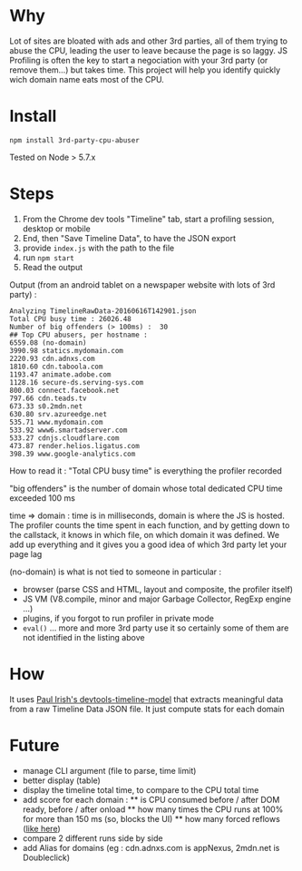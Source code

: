 Why
====

Lot of sites are bloated with ads and other 3rd parties, all of them trying to abuse the CPU, leading the user to leave because the page is so laggy. JS Profiling is often the key to start a negociation with your 3rd party (or remove them…) but takes time. This project will help you identify quickly wich domain name eats most of the CPU.

Install
===

``npm install 3rd-party-cpu-abuser``

Tested on Node > 5.7.x

Steps
===

1. From the Chrome dev tools "Timeline" tab, start a profiling session, desktop or mobile
2. End, then "Save Timeline Data", to have the JSON export
3. provide ``index.js`` with the path to the file
4. run ``npm start``
5. Read the output

Output (from an android tablet on a newspaper website with lots of 3rd party) :

```
Analyzing TimelineRawData-20160616T142901.json
Total CPU busy time : 26026.48
Number of big offenders (> 100ms) :  30
## Top CPU abusers, per hostname :
6559.08 (no-domain)
3990.98 statics.mydomain.com
2220.93 cdn.adnxs.com
1810.60 cdn.taboola.com
1193.47 animate.adobe.com
1128.16 secure-ds.serving-sys.com
800.03 connect.facebook.net
797.66 cdn.teads.tv
673.33 s0.2mdn.net
630.80 srv.azureedge.net
535.71 www.mydomain.com
533.92 www6.smartadserver.com
533.27 cdnjs.cloudflare.com
473.87 render.helios.ligatus.com
398.39 www.google-analytics.com
```


How to read it :
"Total CPU busy time" is everything the profiler recorded

"big offenders" is the number of domain whose total dedicated CPU time exceeded 100 ms

time => domain : time is in milliseconds, domain is where the JS is hosted. The profiler counts the time spent in each function, and by getting down to the callstack, it knows in which file, on which domain it was defined. We add up everything and it gives you a good idea of which 3rd party let your page lag

(no-domain) is what is not tied to someone in particular :
* browser (parse CSS and HTML, layout and composite, the profiler itself)
* JS VM (V8.compile, minor and major Garbage Collector, RegExp engine …)
* plugins, if you forgot to run profiler in private mode
* ``eval()`` … more and more 3rd party use it so certainly some of them are not identified in the listing above

How
===

It uses [Paul Irish's devtools-timeline-model](https://github.com/paulirish/devtools-timeline-model) that extracts meaningful data from a raw Timeline Data JSON file.
It just compute stats for each domain


Future
===

* manage CLI argument (file to parse, time limit)
* better display (table)
* display the timeline total time, to compare to the CPU total time
* add score for each domain :
** is CPU consumed before / after DOM ready, before / after onload
** how many times the CPU runs at 100% for more than 150 ms (so, blocks the UI)
** how many forced reflows ([like here](https://github.com/paulirish/automated-chrome-profiling/blob/master/test-for-layout-thrashing.js))
* compare 2 different runs side by side
* add Alias for domains (eg : cdn.adnxs.com is appNexus, 2mdn.net is Doubleclick)
